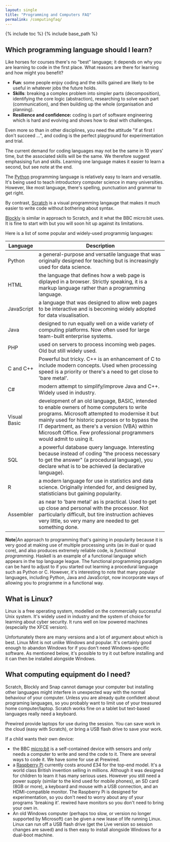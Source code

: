 ```yaml
---
layout: single
title: "Programming and Computers FAQ"
permalink: /computingfaq/
---
```

{% include toc %}
{% include base_path %}


## Which programming language should I learn?


Like horses for courses there's no "best" language; it depends on why
you are learning to code in the first place. What reasons are there for
learning and how might you benefit?

*   **Fun**: some people enjoy coding and the skills gained are likely to be
    useful in whatever jobs the future holds.
*   **Skills**: breaking a complex problem into simpler parts
    (decomposition), identifying the core logic (abstraction),
    researching to solve each part (communication), and then building up
    the whole (organisation and planning).
*   **Resilience and confidence:** coding is part of software engineering
    which is hard and evolving and shows how to deal with challenges.

Even more so than in other disciplines, you need  the attitude "if at
first I don't succeed ...", and coding is the perfect playground for experimentation and trial.

The current demand for coding languages may not be the same in 10 years' time,
but the associated skills will be the same. We therefore suggest emphasising fun and skills. Learning one language makes it easier to learn a second, but see note at the end.

The [Python](https://docs.python.org/3/tutorial/) programming language is relatively easy to learn and versatile. It's being used to
teach introductory computer science in many universities. However, like most language, there's spelling, punctuation and grammar to get right.

By contrast, [Scratch](https://scratch.mit.edu) is a visual programming langauge that makes it much easier to write code without bothering about syntax. 

[Blockly](https://developers.google.com/blockly/) is similar in approach to Scratch, and it what the BBC micro:bit uses. It is fine to start
with but you will soon hit up against its limitations.

<!-- Scratch Jr. is simplified Scratch without word recognition but only runs
on tablets.

Snap is an attempt to include any concepts omitted in Scratch. -->

Here is a list of some popular and widely-used programmig languages:



| Language | Description |
| -------- | ----------- |
| Python | a general-purpose and versatile language that was originally designed for teaching but is increasingly used for data science.
| HTML | the language that defines how a web page is diplayed in a browser. Strictly speaking, it is a markup language rather than a programming language.| 
| JavaScript | a language that was designed to allow web pages to be interactive and is becoming widely adopted for data visualisation.| 
| Java | designed to run equally well on a wide variety of computing platforms. Now often used for large team-built enterprise systems.| 
| PHP | used on servers to process incoming web pages. Old but still widely used.| 
| C and C++ | Powerful but tricky. C++ is an enhancement of C to include modern concepts. Used when processing speed is a priority or  there's a need to get close to 'bare metal'.| 
| C# | modern attempt to simplify/improve Java and C++. Widely used in industry.| 
| Visual Basic | development of an old language, BASIC, intended to enable owners of home computers to write programs. Microsoft attempted to modernise it but mainly used for historic purposes or to bypass the IT department, as there's a version (VBA) within Microsoft Office. Few professional programmers would admit to using it.| 
| SQL | a powerful database query language. Interesting because instead of coding "the process necessary to get the answer" (a procedural language), you declare what is to be achieved (a declarative language). | 
| R | a modern language for use in statistics and data science. Originally intended for, and designed by, statisticians but gaining popularity.| 
| Assembler | as near to 'bare metal' as is practical. Used to get up close and personal with the processor. Not particularly difficult, but tire instruction achieves very little, so very many are needed to get something done.|

**Note**|An approach to programming that's gaining in popularity because it
is very good at making use of multiple processing units (as in dual or quad core), and also produces
extremely reliable code, is  *functional programming*.  Haskell is an example of a functional language which appears in
the top language league. The functional programming paradigm can be hard to adjust to if you started out learning a procedural language such as Python or C. However, it's interesting to note that many popular languages, including Python, Java and JavaScript, now incorporate ways of allowing you to programme in a functional way.

<!-- It's arguable that it's harder
to learn this as a second language than a first, but there's probably
more fun and skills to be gained at an early stage from other language
types. -->

## What is Linux?

Linux is a free operating system, modelled on the commercially
successful Unix system. It's widely
used in industry and the system of choice for learning about cyber security. It runs well on low powered machines (especially the XFCE version).

Unfortunately there are many versions and a lot of argument about which
is best. Linux Mint is not unlike Windows and popular. It's certainly good enough to abandon Windows for if you don't need
Windows-specific software. As mentioned below, it's possible to try it out before installing and
it can then be installed alongside Windows.

## What computing equipment do I need?


Scratch, Blockly and Snap cannot damage your computer but installing other
languages might interfere in unexpected way with the normal behaviour of your computer. Unless you are already quite confident about programing languages, so you probably want to limit use of your treasured home computer/laptop. Scratch works fine on a tablet but text-based languages really need a
keyboard.

Prewired provide laptops for use during the session. You can save work
in the cloud (easy with Scratch), or bring a USB flash drive to save
your work.


If a child wants their own device:

*   the BBC [micro:bit](https://microbit.org) is a self-contained device with sensors and only needs a computer to write and send the code to it. There are several ways to code it. We have some for use at Prewired.
*   a [Raspberry Pi](https://www.raspberrypi.org) currently costs around £34 for the top-end model. It's a world class British invention selling in millions. Although it was designed for children to learn it has many serious uses. However you still need a power supply (similar to the kind used for mobile phones), an SD card (8GB or more), a keyboard and mouse with a USB connection, and an HDMI-compatible monitor. The Raspberry Pi is designed for experimentation, so you don't need to worry about any of your programs 'breaking it'. rewired have monitors so you don't need to bring your own in.
*   An old Windows computer (perhaps too slow, or version no longer supported by Microsoft) can be given a new lease of life running Linux. Linux can run off a USB flash drive (get the Live version so session changes are saved) and is then easy to install alongside Windows for a dual-boot machine.